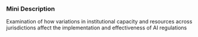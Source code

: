 ### Mini Description

Examination of how variations in institutional capacity and resources across jurisdictions affect the implementation and effectiveness of AI regulations
